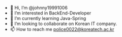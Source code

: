 - 👋 Hi, I’m @johnny19991006
- 👀 I’m interested in BackEnd-Developer
- 🌱 I’m currently learning Java-Spring
- 💞️ I’m looking to collaborate on Korean IT company.
- 📫 How to reach me police0022@koreatech.ac.kr

<!---
johnny19991006/johnny19991006 is a ✨ special ✨ repository because its `README.md` (this file) appears on your GitHub profile.
You can click the Preview link to take a look at your changes.
--->
